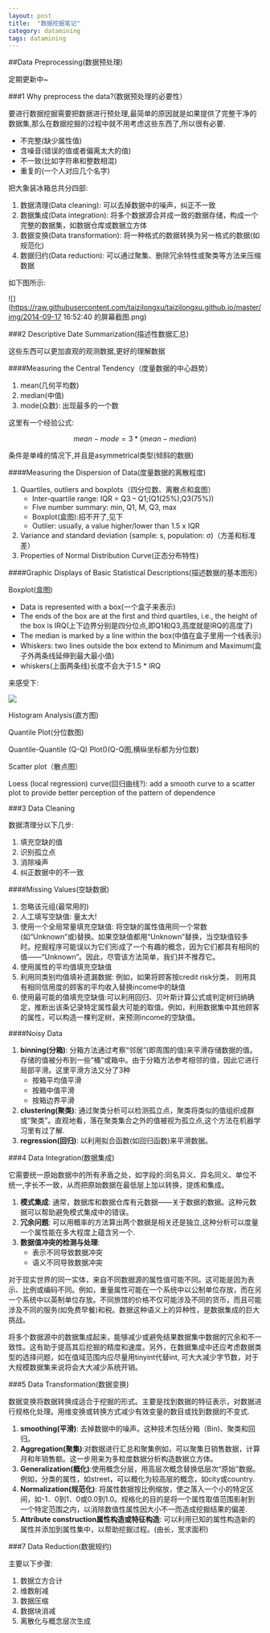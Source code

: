```yaml
---
layout: post
title:  "数据挖掘笔记"
category: datamining
tags: datamining 
---
```


##Data Preprocessing(数据预处理)

定期更新中~

###1 Why preprocess the data?(数据预处理的必要性）

要进行数据挖掘需要把数据进行预处理,最简单的原因就是如果提供了完整干净的数据集,那么在数据挖掘的过程中就不用考虑这些东西了,所以很有必要.

* 不完整(缺少属性值)
* 含噪音(错误的值或者偏离太大的值)
* 不一致(比如字符串和整数相混)
* 重复的(一个人对应几个名字)

把大象装冰箱总共分四部:

1. 数据清理(Data cleaning): 可以去掉数据中的噪声，纠正不一致
2. 数据集成(Data integration): 将多个数据源合并成一致的数据存储，构成一个完整的数据集，如数据仓库或数据立方体
3. 数据变换(Data transformation): 将一种格式的数据转换为另一格式的数据(如规范化)
4. 数据归约(Data reduction): 可以通过聚集、删除冗余特性或聚类等方法来压缩数据

如下图所示:

![](https://raw.githubusercontent.com/taizilongxu/taizilongxu.github.io/master/img/2014-09-17 16:52:40 的屏幕截图.png)

###2 Descriptive Date Summarization(描述性数据汇总)

这些东西可以更加直观的观测数据,更好的理解数据

####Measuring the Central Tendency（度量数据的中心趋势）

1. mean(几何平均数)
2. median(中值)
3. mode(众数): 出现最多的一个数

这里有一个经验公式:

$$ mean - mode = 3 * (mean - median) $$

条件是单峰的情况下,并且是asymmetrical类型(倾斜的数据)

####Measuring the Dispersion of Data(度量数据的离散程度)

1. Quartiles, outliers and boxplots（四分位数、离散点和盒图）
	* Inter-quartile range: IQR = Q3 – Q1;(Q1(25%),Q3(75%))
	* Five number summary: min, Q1, M, Q3, max
	* Boxplot(盒图):招不开了,见下
	* Outlier: usually, a value higher/lower than 1.5 x IQR
2. Variance and standard deviation (sample: s, population: σ)（方差和标准差）
3. Properties of Normal Distribution Curve(正态分布特性)

####Graphic Displays of Basic Statistical Descriptions(描述数据的基本图形)

Boxplot(盒图)

* Data is represented with a box(一个盒子来表示)
* The ends of the box are at the first and third quartiles, i.e., the height of the box is IRQ(上下边界分别是四分位点,即Q1和Q3,高度就是IRQ的高度了)
* The median is marked by a line within the box(中值在盒子里用一个线表示)
* Whiskers: two lines outside the box extend to Minimum and Maximum(盒子外两条线延伸到最大最小值)
* whiskers(上面两条线)长度不会大于1.5 * IRQ

来感受下:

![](https://raw.githubusercontent.com/taizilongxu/taizilongxu.github.io/master/img/Cpb7Fx.png)

Histogram Analysis(直方图)

Quantile Plot(分位数图)

Quantile-Quantile (Q-Q) Plot()(Q-Q图,横纵坐标都为分位数)

Scatter plot（散点图）

Loess (local regression) curve(回归曲线?): add a smooth curve to a scatter plot to provide better perception of the pattern of dependence

###3 Data Cleaning

数据清理分以下几步:

1. 填充空缺的值
2. 识别孤立点
3. 消除噪声
4. 纠正数据中的不一致

####Missing Values(空缺数据)

1. 忽略该元组(最常用的)
2. 人工填写空缺值: 量太大!
3. 使用一个全局常量填充空缺值: 将空缺的属性值用同一个常数(如“Unknown”或)替换。如果空缺值都用“Unknown”替换，当空缺值较多时。挖掘程序可能误以为它们形成了一个有趣的概念，因为它们都具有相同的值——“Unknown”。因此，尽管该方法简单，我们并不推荐它。
4. 使用属性的平均值填充空缺值
5. 利用同类别均值填补遗漏数据: 例如，如果将顾客按credit risk分类， 则用具有相同信用度的顾客的平均收入替换income中的缺值
6. 使用最可能的值填充空缺值:可以利用回归、贝叶斯计算公式或判定树归纳确定，推断出该条记录特定属性最大可能的取值。例如，利用数据集中其他顾客的属性，可以构造一棵判定树，来预测income的空缺值。

####Noisy Data

1. **binning(分箱)**: 分箱方法通过考察“邻居”(即周围的值)来平滑存储数据的值。存储的值被分布到一些“桶”或箱中。由于分箱方法参考相邻的值，因此它进行局部平滑。这里平滑方法又分了3种
	* 按箱平均值平滑
	* 按箱中值平滑
	* 按箱边界平滑
2. **clustering(聚类)**: 通过聚类分析可以检测孤立点，聚类将类似的值组织成群或“聚类”。直观地看，落在聚类集合之外的值被视为孤立点,这个方法在机器学习里有过了解.
3. **regression(回归)**: 以利用拟合函数(如回归函数)来平滑数据。

###4 Data Integration(数据集成)

它需要统一原始数据中的所有矛盾之处，如字段的:同名异义、异名同义、单位不统一,字长不一致，从而把原始数据在最低层上加以转换，提炼和集成。

1. **模式集成**: 通常，数据库和数据仓库有元数据——关于数据的数据。这种元数据可以帮助避免模式集成中的错误。
2. **冗余问题**: 可以用概率的方法算出两个数据是相关还是独立,这种分析可以度量一个属性能在多大程度上蕴含另一个.
3. **数据值冲突的检测与处理**:
	* 表示不同导致数据冲突
    * 语义不同导致数据冲突

对于现实世界的同一实体，来自不同数据源的属性值可能不同。这可能是因为表示、比例或编码不同。例如，重量属性可能在一个系统中以公制单位存放，而在另一个系统中以英制单位存放。不同旅馆的价格不仅可能涉及不同的货币，而且可能涉及不同的服务(如免费早餐)和税。数据这种语义上的异种性，是数据集成的巨大挑战。

将多个数据源中的数据集成起来，能够减少或避免结果数据集中数据的冗余和不一致性。这有助于提高其后挖掘的精度和速度。另外，在数据集成中还应考虑数据类型的选择问题，如在值域范围内应尽量用tinyint代替int, 可大大减少字节数，对于大规模数据集来说将会大大减少系统开销。

###5 Data Transformation(数据变换)

数据变换将数据转换成适合于挖掘的形式。主要是找到数据的特征表示，对数据进行规格化处理。用维变换或转换方式减少有效变量的数目或找到数据的不变式.

1. **smoothing(平滑)**: 去掉数据中的噪声。这种技术包括分箱（Bin)、聚类和回归。
2. **Aggregation(聚集)**:对数据进行汇总和聚集例如，可以聚集日销售数据，计算月和年销售额。这一步用来为多粒度数据分析构造数据立方体。
3. **Generalization(概化)**:使用概念分层，用高层次概念替换低层次“原始”数据。例如，分类的属性，如street，可以概化为较高层的概念，如city或country.
4. **Normalization(规范化)**: 将属性数据按比例缩放，使之落入一个小的特定区间，如-1．0到1．0或0.0到1.0。规格化的目的是将一个属性取值范围影射到一个特定范围之内，以消除数值性属性因大小不一而造成挖掘结果的偏差.
5. **Attribute construction属性构造或特征构造**: 可以利用已知的属性构造新的属性并添加到属性集中，以帮助挖掘过程。(由长，宽求面积)

###7 Data Reduction(数据规约)

主要以下步骤:

1. 数据立方合计
2. 维数削减
3. 数据压缩
4. 数据块消减
5. 离散化与概念层次生成




